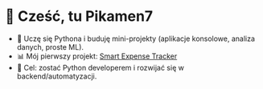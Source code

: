 # 👋 Cześć, tu Pikamen7  

- 🚀 Uczę się Pythona i buduję mini-projekty (aplikacje konsolowe, analiza danych, proste ML).  
- 📊 Mój pierwszy projekt: [Smart Expense Tracker](https://github.com/Pikamen7/Smart-Expense-Tracker)  
- 🎯 Cel: zostać Python developerem i rozwijać się w backend/automatyzacji.  
